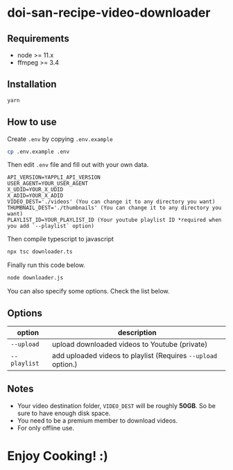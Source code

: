# doi-san-recipe-video-downloader

## Requirements

- node >= 11.x
- ffmpeg >= 3.4

## Installation

```bash
yarn
```

## How to use

Create `.env` by copying `.env.example`

```bash
cp .env.example .env
```

Then edit `.env` file and fill out with your own data.

```env
API_VERSION=YAPPLI_API_VERSION
USER_AGENT=YOUR_USER_AGENT
X_UDID=YOUR_X_UDID
X_ADID=YOUR_X_ADID
VIDEO_DEST='./videos' (You can change it to any directory you want)
THUMBNAIL_DEST='./thumbnails' (You can change it to any directory you want)
PLAYLIST_ID=YOUR_PLAYLIST_ID (Your youtube playlist ID *required when you add `--playlist` option)
```

Then compile typescript to javascript

```bash
npx tsc downloader.ts
```

Finally run this code below.

```bash
node downloader.js
```

You can also specify some options. Check the list below.

## Options

| option | description |
| ------- | ----------- |
| `--upload` | upload downloaded videos to Youtube (private) |
| `--playlist` | add uploaded videos to playlist (Requires `--upload` option.) |


## Notes

- Your video destination folder, `VIDEO_DEST` will be roughly **50GB**. So be sure to have enough disk space.
- You need to be a premium member to download videos.
- For only offline use.

# Enjoy Cooking! :)
